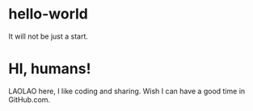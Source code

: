 # hello-world
It will not be just a start.
# HI, humans!
LAOLAO here, I like coding and sharing. 
Wish I can have a good time in GitHub.com.
